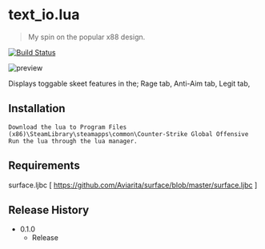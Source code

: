# text_io.lua
> My spin on the popular x88 design.

[![Build Status][image]][url]

![preview](https://i.imgur.com/nrK2hiV.png)

Displays toggable skeet features in the;
Rage tab,
Anti-Aim tab,
Legit tab,

## Installation
```
Download the lua to Program Files (x86)\SteamLibrary\steamapps\common\Counter-Strike Global Offensive
Run the lua through the lua manager.
```

## Requirements
surface.ljbc [ https://github.com/Aviarita/surface/blob/master/surface.ljbc ]

## Release History

* 0.1.0
    * Release
 
<!-- Markdown link & img dfn's -->
[image]: https://img.shields.io/badge/RELEASE-0.1.0-blue?style=plastic
[url]: https://github.com/XcH1337/text_oi.lua/blob/master/text_oi.lua
